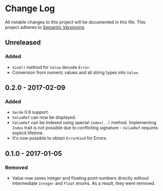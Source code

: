 # Change Log
All notable changes to this project will be documented in this file.
This project adheres to [Semantic Versioning](http://semver.org/).

## Unreleased
### Added
- `kind()` method for `Value` decode `Error`.
- Conversion from numeric values and all string types into `Value`.

## 0.2.0 - 2017-02-09
### Added
- `Serde` 0.9 support.
- `ValueRef` can now be displayed.
- `ValueRef` can be indexed using special `index(..)` method. Implementing `Index` trait is not possible due to conflicting signature - `ValueRef` requires explicit lifetime.
- It's now possible to obtain `ErrorKind` for Errors.

## 0.1.0 - 2017-01-05
### Removed
- Value now saves integer and floating point numbers directly without intermediate `Integer` and `Float` enums. As a result, they were removed.
